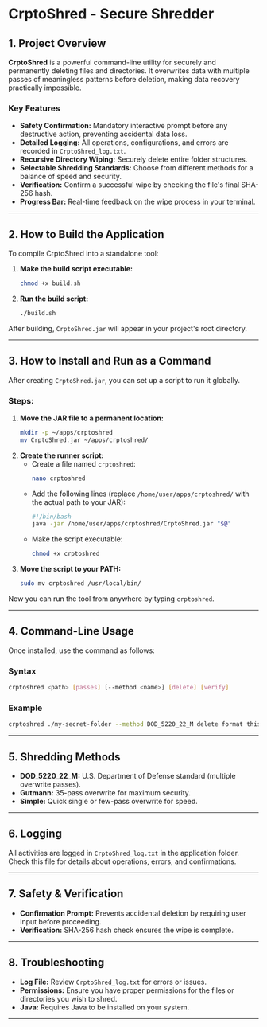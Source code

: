 # CrptoShred - Secure Shredder

## 1. Project Overview

**CrptoShred** is a powerful command-line utility for securely and permanently deleting files and directories. It overwrites data with multiple passes of meaningless patterns before deletion, making data recovery practically impossible.

### Key Features

- **Safety Confirmation:** Mandatory interactive prompt before any destructive action, preventing accidental data loss.
- **Detailed Logging:** All operations, configurations, and errors are recorded in `CrptoShred_log.txt`.
- **Recursive Directory Wiping:** Securely delete entire folder structures.
- **Selectable Shredding Standards:** Choose from different methods for a balance of speed and security.
- **Verification:** Confirm a successful wipe by checking the file's final SHA-256 hash.
- **Progress Bar:** Real-time feedback on the wipe process in your terminal.

---

## 2. How to Build the Application

To compile CrptoShred into a standalone tool:

1. **Make the build script executable:**
    ```bash
    chmod +x build.sh
    ```
2. **Run the build script:**
    ```bash
    ./build.sh
    ```
After building, `CrptoShred.jar` will appear in your project's root directory.

---

## 3. How to Install and Run as a Command

After creating `CrptoShred.jar`, you can set up a script to run it globally.

### Steps:

1. **Move the JAR file to a permanent location:**
    ```bash
    mkdir -p ~/apps/crptoshred
    mv CrptoShred.jar ~/apps/crptoshred/
    ```
2. **Create the runner script:**
    - Create a file named `crptoshred`:
        ```bash
        nano crptoshred
        ```
    - Add the following lines (replace `/home/user/apps/crptoshred/` with the actual path to your JAR):
        ```bash
        #!/bin/bash
        java -jar /home/user/apps/crptoshred/CrptoShred.jar "$@"
        ```
    - Make the script executable:
        ```bash
        chmod +x crptoshred
        ```
3. **Move the script to your PATH:**
    ```bash
    sudo mv crptoshred /usr/local/bin/
    ```
Now you can run the tool from anywhere by typing `crptoshred`.

---

## 4. Command-Line Usage

Once installed, use the command as follows:

### Syntax

```bash
crptoshred <path> [passes] [--method <name>] [delete] [verify]
```

### Example

```bash
crptoshred ./my-secret-folder --method DOD_5220_22_M delete format this
```

---

## 5. Shredding Methods

- **DOD_5220_22_M:** U.S. Department of Defense standard (multiple overwrite passes).
- **Gutmann:** 35-pass overwrite for maximum security.
- **Simple:** Quick single or few-pass overwrite for speed.

---

## 6. Logging

All activities are logged in `CrptoShred_log.txt` in the application folder. Check this file for details about operations, errors, and confirmations.

---

## 7. Safety & Verification

- **Confirmation Prompt:** Prevents accidental deletion by requiring user input before proceeding.
- **Verification:** SHA-256 hash check ensures the wipe is complete.

---

## 8. Troubleshooting

- **Log File:** Review `CrptoShred_log.txt` for errors or issues.
- **Permissions:** Ensure you have proper permissions for the files or directories you wish to shred.
- **Java:** Requires Java to be installed on your system.

---

